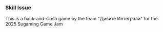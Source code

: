 ### Skill Issue
This is a hack-and-slash game by the team "Дивите Интеграли" for the 2025 Sugaming Game Jam
